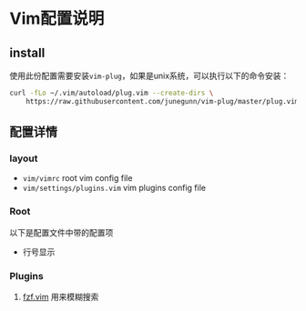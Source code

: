 # Vim配置说明

## install

使用此份配置需要安装`vim-plug`，如果是unix系统，可以执行以下的命令安装：
```bash
curl -fLo ~/.vim/autoload/plug.vim --create-dirs \
    https://raw.githubusercontent.com/junegunn/vim-plug/master/plug.vim

```

## 配置详情

### layout

- `vim/vimrc` root vim config file
- `vim/settings/plugins.vim` vim plugins config file

### Root

以下是配置文件中带的配置项

- 行号显示

### Plugins

1. [fzf.vim](https://github.com/junegunn/fzf.vim) 用来模糊搜索

